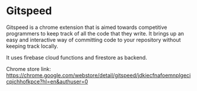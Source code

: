 # Gitspeed
Gitspeed is a chrome extension that is aimed towards competitive programmers to keep track of all the code that they write. 
It brings up an easy and interactive way of committing code to your repository without keeping track locally.

It uses firebase cloud functions and firestore as backend.

Chrome store link: https://chrome.google.com/webstore/detail/gitspeed/jdkiecfnafoemnplgecicpjchhofkpce?hl=en&authuser=0
